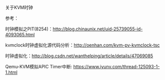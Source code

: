 关于KVM时钟

参考：

时钟模拟之PIT(8254)：http://blog.chinaunix.net/uid-25739055-id-4093065.html

kvmclock时钟虚拟化源代码分析：http://oenhan.com/kvm-pv-kvmclock-tsc

时钟虚拟化：http://blog.csdn.net/wanthelping/article/details/47069085

Qemu-KVM模拟APIC Timer中断: https://www.iyunv.com/thread-125093-1-1.html
